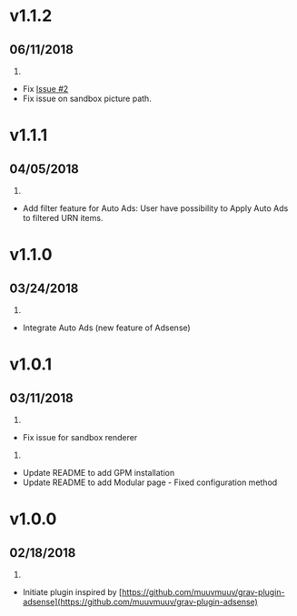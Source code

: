 
# v1.1.2

## 06/11/2018

1.  [](#bugfix)
-   Fix [Issue #2](https://github.com/clemdesign/grav-plugin-adsense2/issues/2)
-   Fix issue on sandbox picture path.

# v1.1.1

## 04/05/2018

1.  [](#improved)
-   Add filter feature for Auto Ads: User have possibility to Apply Auto Ads to filtered URN items.

# v1.1.0

## 03/24/2018

1.  [](#improved)
-   Integrate Auto Ads (new feature of Adsense)

# v1.0.1

## 03/11/2018

1.  [](#bugfix)
-   Fix issue for sandbox renderer

1.  [](#improved)
-   Update README to add GPM installation
-   Update README to add Modular page - Fixed configuration method

# v1.0.0

## 02/18/2018

1.  [](#new)

-   Initiate plugin inspired by [https://github.com/muuvmuuv/grav-plugin-adsense](https://github.com/muuvmuuv/grav-plugin-adsense)
